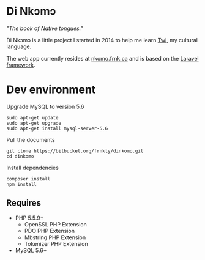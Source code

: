 # Di Nkɔmɔ
*"The book of Native tongues."*

Di Nkɔmɔ is a little project I started in 2014 to help me learn [Twi](http://en.wikipedia.org/wiki/Akan_language), my cultural language.

The web app currently resides at [nkomo.frnk.ca](http://nkomo.frnk.ca) and is based on the [Laravel framework](http://laravel.com).

# Dev environment
Upgrade MySQL to version 5.6

    sudo apt-get update
    sudo apt-get upgrade
    sudo apt-get install mysql-server-5.6

Pull the documents

    git clone https://bitbucket.org/frnkly/dinkomo.git
    cd dinkomo

Install dependencies

    composer install
    npm install

## Requires
- PHP 5.5.9+
    - OpenSSL PHP Extension
    - PDO PHP Extension
    - Mbstring PHP Extension
    - Tokenizer PHP Extension
- MySQL 5.6+
